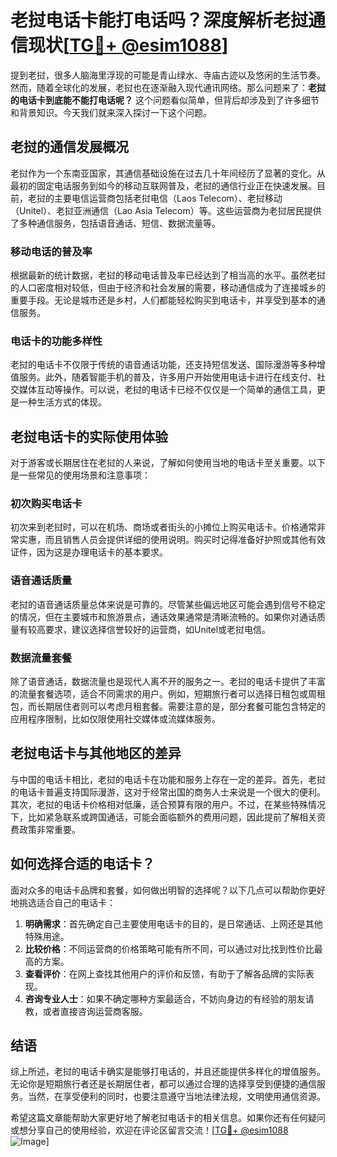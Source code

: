 # 老挝电话卡能打电话吗？深度解析老挝通信现状[[TG💪+ @esim1088](https://t.me/s/esim1088)]

提到老挝，很多人脑海里浮现的可能是青山绿水、寺庙古迹以及悠闲的生活节奏。然而，随着全球化的发展，老挝也在逐渐融入现代通讯网络。那么问题来了：**老挝的电话卡到底能不能打电话呢？** 这个问题看似简单，但背后却涉及到了许多细节和背景知识。今天我们就来深入探讨一下这个问题。

## 老挝的通信发展概况

老挝作为一个东南亚国家，其通信基础设施在过去几十年间经历了显著的变化。从最初的固定电话服务到如今的移动互联网普及，老挝的通信行业正在快速发展。目前，老挝的主要电信运营商包括老挝电信（Laos Telecom）、老挝移动（Unitel）、老挝亚洲通信（Lao Asia Telecom）等。这些运营商为老挝居民提供了多种通信服务，包括语音通话、短信、数据流量等。

### 移动电话的普及率

根据最新的统计数据，老挝的移动电话普及率已经达到了相当高的水平。虽然老挝的人口密度相对较低，但由于经济和社会发展的需要，移动通信成为了连接城乡的重要手段。无论是城市还是乡村，人们都能轻松购买到电话卡，并享受到基本的通信服务。

### 电话卡的功能多样性

老挝的电话卡不仅限于传统的语音通话功能，还支持短信发送、国际漫游等多种增值服务。此外，随着智能手机的普及，许多用户开始使用电话卡进行在线支付、社交媒体互动等操作。可以说，老挝的电话卡已经不仅仅是一个简单的通信工具，更是一种生活方式的体现。

## 老挝电话卡的实际使用体验

对于游客或长期居住在老挝的人来说，了解如何使用当地的电话卡至关重要。以下是一些常见的使用场景和注意事项：

### 初次购买电话卡

初次来到老挝时，可以在机场、商场或者街头的小摊位上购买电话卡。价格通常非常实惠，而且销售人员会提供详细的使用说明。购买时记得准备好护照或其他有效证件，因为这是办理电话卡的基本要求。

### 语音通话质量

老挝的语音通话质量总体来说是可靠的。尽管某些偏远地区可能会遇到信号不稳定的情况，但在主要城市和旅游景点，通话效果通常是清晰流畅的。如果你对通话质量有较高要求，建议选择信誉较好的运营商，如Unitel或老挝电信。

### 数据流量套餐

除了语音通话，数据流量也是现代人离不开的服务之一。老挝的电话卡提供了丰富的流量套餐选项，适合不同需求的用户。例如，短期旅行者可以选择日租包或周租包，而长期居住者则可以考虑月租套餐。需要注意的是，部分套餐可能包含特定的应用程序限制，比如仅限使用社交媒体或流媒体服务。

## 老挝电话卡与其他地区的差异

与中国的电话卡相比，老挝的电话卡在功能和服务上存在一定的差异。首先，老挝的电话卡普遍支持国际漫游，这对于经常出国的商务人士来说是一个很大的便利。其次，老挝的电话卡价格相对低廉，适合预算有限的用户。不过，在某些特殊情况下，比如紧急联系或跨国通话，可能会面临额外的费用问题，因此提前了解相关资费政策非常重要。

## 如何选择合适的电话卡？

面对众多的电话卡品牌和套餐，如何做出明智的选择呢？以下几点可以帮助你更好地挑选适合自己的电话卡：

1. **明确需求**：首先确定自己主要使用电话卡的目的，是日常通话、上网还是其他特殊用途。
2. **比较价格**：不同运营商的价格策略可能有所不同，可以通过对比找到性价比最高的方案。
3. **查看评价**：在网上查找其他用户的评价和反馈，有助于了解各品牌的实际表现。
4. **咨询专业人士**：如果不确定哪种方案最适合，不妨向身边的有经验的朋友请教，或者直接咨询运营商客服。

## 结语

综上所述，老挝的电话卡确实是能够打电话的，并且还能提供多样化的增值服务。无论你是短期旅行者还是长期居住者，都可以通过合理的选择享受到便捷的通信服务。当然，在享受便利的同时，也要注意遵守当地法律法规，文明使用通信资源。

希望这篇文章能帮助大家更好地了解老挝电话卡的相关信息。如果你还有任何疑问或想分享自己的使用经验，欢迎在评论区留言交流！[[TG💪+ @esim1088](https://t.me/s/esim1088) ![Image](https://i.postimg.cc/4NQfJmqS/Snipaste-2025-05-13-00-14-12.png)]